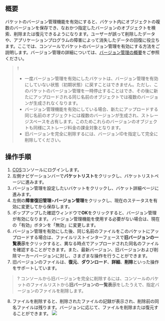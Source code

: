 ## 概要
バケットのバージョン管理機能を有効にすると、バケット内にオブジェクトの複数のバージョンを保存でき、なおかつ指定したバージョンのオブジェクトを検索、削除または復元できるようになります。ユーザーが誤って削除したデータや、アプリケーションプログラムの障害によって消失したデータの回復に役立ちます。ここでは、コンソールでバケットのバージョン管理を有効にする方法をご説明します。バージョン管理の詳細については、[バージョン管理の概要](https://intl.cloud.tencent.com/document/product/436/19883)をご参照ください。

>!
>- 一度バージョン管理を有効にしたバケットは、バージョン管理を有効にしていない状態（初期状態）に戻すことはできません。ただし、このバケットのバージョン管理を一時停止することはでき、その後に新たにアップロードされる同じ名前のオブジェクトでは複数のバージョンが生成されなくなります。
>- バージョン管理機能を有効にしている場合、新たにアップロードする同じ名前のオブジェクトには複数のバージョンが生成され、ストレージスペースを占有します。このためこれらのバージョンのオブジェクトも同様にストレージ料金の課金対象となります。
>- 旧バージョンを完全に削除するには、バージョンIDを指定して完全に削除してください。
>

## 操作手順
1. [COS](https://console.cloud.tencent.com/cos5)コンソールにログインします。
2. 左側ナビゲーションバーで**バケットリスト**をクリックし、バケットリストページに進みます。
3. バージョン管理を設定したいバケットをクリックし、バケット詳細ページに進みます。
4. 左側の**障害復旧管理**>**バージョン管理**をクリックし、現在のステータスを有効に変更してから保存します。
5. ポップアップした確認ウィンドウで**OK**をクリックすると、バージョン管理が有効になります。
バージョン管理機能を使用する必要がない場合は、現在の「有効」ボタンを「無効」に変更します。
6. バージョン管理を有効にした後、同じ名前のファイルをこのバケットにアップロードする場合は、ファイルリストインターフェースで**旧バージョンの一覧表示**をクリックすると、異なる時点でアップロードされた同名のファイルを確認することができます。また、最新バージョン、旧バージョンおよび削除マーカーバージョンに対し、さまざまな操作を行うことができます。
7. 旧バージョンのファイルは、**復元**、**ダウンロード**、**詳細**、**削除**といった操作をサポートしています。
>? コンソールから旧バージョンを完全に削除するには、コンソールのバケットのファイルリストから**旧バージョンの一覧表示**をしたうえで、指定バージョンのファイルを削除します。
>
8. ファイルを削除すると、削除されたファイルの記録が表示され、削除前の同名ファイルは残ります。バージョンに応じて、ファイルを削除または復元することができます。
![](https://main.qcloudimg.com/raw/115cf04687fb375105eddbb9bd883809.png)
